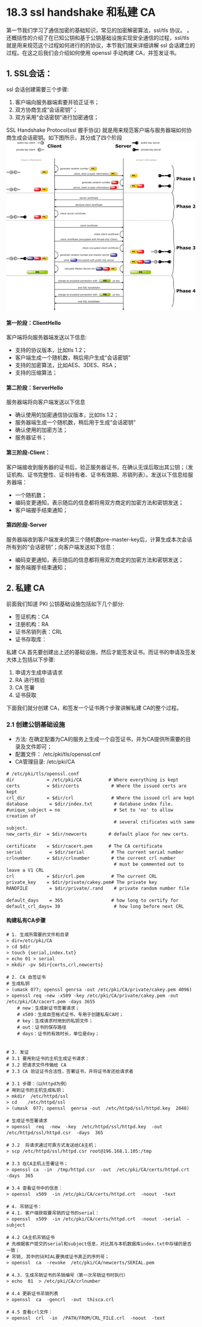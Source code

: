 # 18.3 ssl handshake 和私建 CA
第一节我们学习了通信加密的基础知识，常见的加密解密算法，ssl/tls 协议。 。还概括性的介绍了在已知公钥和基于公钥基础设施实现安全通信的过程，ssl/tls 就是用来规范这个过程如何进行的的协议，本节我们就来详细讲解 ssl 会话建立的过程。在这之后我们会介绍如何使用 openssl 手动构建 CA，并签发证书。


## 1. SSL会话：
ssl 会话创建需要三个步骤:
1. 客户端向服务器端索要并验正证书；
2. 双方协商生成“会话密钥”；
3. 双方采用“会话密钥”进行加密通信；

SSL Handshake Protocol(ssl 握手协议) 就是用来规范客户端与服务器端如何协商生成会话密钥。如下图所示，其分成了四个阶段
![ssl_handshake](../images/18/ssl_handshake.png)

#### 第一阶段：ClientHello
客户端将向服务器端发送以下信息:
- 支持的协议版本，比如tls 1.2；
- 客户端生成一个随机数，稍后用户生成“会话密钥”
- 支持的加密算法，比如AES、3DES、RSA；
- 支持的压缩算法；

#### 第二阶段：ServerHello
服务器端将向客户端发送以下信息
- 确认使用的加密通信协议版本，比如tls 1.2；
- 服务器端生成一个随机数，稍后用于生成“会话密钥”
- 确认使用的加密方法；
- 服务器证书；

#### 第三阶段-Client：
客户端接收到服务器的证书后，验正服务器证书，在确认无误后取出其公钥；（发证机构、证书完整性、证书持有者、证书有效期、吊销列表）。发送以下信息给服务器端：
- 一个随机数；
- 编码变更通知，表示随后的信息都将用双方商定的加密方法和密钥发送；
- 客户端握手结束通知；

#### 第四阶段-Server
服务器端收到客户端发来的第三个随机数pre-master-key后，计算生成本次会话所有到的“会话密钥”；向客户端发送如下信息：
- 编码变更通知，表示随后的信息都将用双方商定的加密方法和密钥发送；
- 服务端握手结束通知；


## 2. 私建 CA 
前面我们知道 PKI 公钥基础设施包括如下几个部分:
- 签证机构：CA
- 注册机构：RA
- 证书吊销列表：CRL
- 证书存取库：

私建 CA 首先要创建出上述的基础设施，然后才能签发证书。而证书的申请及签发大体上包括以下步骤:
1. 申请方生成申请请求
2. RA 进行核验
3. CA 签署
4. 证书获取

下面我们就分创建 CA，和签发一个证书两个步骤讲解私建 CA的整个过程。

### 2.1 创建公钥基础设施
- 方法: 在确定配置为CA的服务上生成一个自签证书，并为CA提供所需要的目录及文件即可；
- 配置文件： /etc/pki/tls/openssl.cnf
- CA管理目录: /etc/pki/CA

```
# /etc/pki/tls/openssl.conf
dir            = /etc/pki/CA          # Where everything is kept
certs          = $dir/certs            # Where the issued certs are kept
crl_dir        = $dir/crl              # Where the issued crl are kept
database        = $dir/index.txt        # database index file.
#unique_subject = no                    # Set to 'no' to allow creation of
                                        # several ctificates with same subject.
new_certs_dir  = $dir/newcerts        # default place for new certs.

certificate    = $dir/cacert.pem      # The CA certificate
serial          = $dir/serial          # The current serial number
crlnumber      = $dir/crlnumber        # the current crl number
                                        # must be commented out to leave a V1 CRL
crl            = $dir/crl.pem          # The current CRL
private_key    = $dir/private/cakey.pem# The private key
RANDFILE        = $dir/private/.rand    # private random number file

default_days    = 365                  # how long to certify for
default_crl_days= 30                    # how long before next CRL
```


#### 构建私有CA步骤
```
# 1. 生成所需要的文件和目录
> dir=/etc/pki/CA
> cd $dir
> touch {serial,index.txt}
> echo 01 > serial
> mkdir -pv $dir{certs,crl,newcerts}

# 2. CA 自签证书
# 生成私钥
> (umask 077; openssl genrsa -out /etc/pki/CA/private/cakey.pem 4096)
> openssl req -new -x509 -key /etc/pki/CA/private/cakey.pem -out /etc/pki/CA/cacert.pem -days 3655
    # new：生成新证书签署请求；
    # x509：生成自签格式证书，专用于创建私有CA时；
    # key：生成请求时用到的私钥文件；
    # out：证书的保存路径
    # days：证书的有效时长，单位是day；


# 3. 发证
# 3.1 要用到证书的主机生成证书请求：
# 3.2 把请求文件传输给 CA
# 3.3 CA 验证证书合法性，签署证书，并将证书发还给请求者

# 3.1 步骤：（以httpd为例）
# 用到证书的主机生成私钥；
> mkdir  /etc/httpd/ssl
> cd    /etc/httpd/ssl
> (umask  077; openssl  genrsa -out  /etc/httpd/ssl/httpd.key  2048)

# 生成证书签署请求
> openssl  req  -new  -key  /etc/httpd/ssl/httpd.key  -out /etc/httpd/ssl/httpd.csr  -days  365

# 3.2  将请求通过可靠方式发送给CA主机；
> scp /etc/httpd/ssl/httpd.csr root@196.168.1.105:/tmp

# 3.3 在CA主机上签署证书；
> openssl ca  -in  /tmp/httpd.csr  -out  /etc/pki/CA/certs/httpd.crt  -days  365

# 3.4 查看证书中的信息：
> openssl  x509  -in /etc/pki/CA/certs/httpd.crt  -noout  -text

# 4. 吊销证书：
# 4.1. 客户端获取要吊销的证书的serial：
> openssl  x509  -in /etc/pki/CA/certs/httpd.crt  -noout  -serial  -subject

# 4.2 CA主机吊销证书
# 先根据客户提交的serial和subject信息，对比其与本机数据库index.txt中存储的是否一致；
# 吊销, 其中的SERIAL要换成证书真正的序列号；
> openssl  ca  -revoke  /etc/pki/CA/newcerts/SERIAL.pem

# 4.3. 生成吊销证书的吊销编号（第一次吊销证书时执行）
> echo  01  > /etc/pki/CA/crlnumber

# 4.4 更新证书吊销列表
> openssl  ca  -gencrl  -out  thisca.crl

# 4.5 查看crl文件：
> openssl  crl  -in  /PATH/FROM/CRL_FILE.crl  -noout  -text
```
